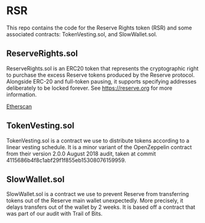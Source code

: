 # RSR
This repo contains the code for the Reserve Rights token (RSR) and some associated contracts: TokenVesting.sol, and SlowWallet.sol. 

## ReserveRights.sol

ReserveRights.sol is an ERC20 token that represents the cryptographic right to purchase the excess Reserve tokens produced by the Reserve protocol. Alongside ERC-20 and full-token pausing, it supports specifying addresses deliberately to be locked forever. See https://reserve.org for more information.

[Etherscan](https://etherscan.io/token/0x5699dbfe52146465074e2331046e941262f0446f#balances)

## TokenVesting.sol

TokenVesting.sol is a contract we use to distribute tokens according to a linear vesting schedule. It is a minor variant of the OpenZeppelin contract from their version 2.0.0 August 2018 audit, taken at commit 4115686b4f8c1abf29f1f855eb15308076159959. 

## SlowWallet.sol

SlowWallet.sol is a contract we use to prevent Reserve from transferring tokens out of the Reserve main wallet unexpectedly. More precisely, it delays transfers out of the wallet by 2 weeks. It is based off a contract that was part of our audit with Trail of Bits. 
